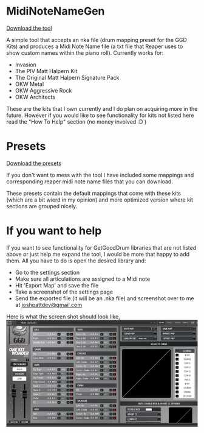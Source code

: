 # MidiNoteNameGen

[Download the tool](https://raw.githubusercontent.com/pattersonjosh15/MidiNoteNameGen/main/download/MidiNoteNameGen.exe)

A simple tool that accepts an nka file (drum mapping preset for the GGD Kits) and 
produces a Midi Note Name file (a txt file that Reaper uses to show custom names within
the piano roll). Currently works for:
- Invasion
- The PIV Matt Halpern Kit
- The Original Matt Halpern Signature Pack
- OKW Metal
- OKW Aggressive Rock
- OKW Architects

These are the kits that I own currently and I do plan on acquiring more in the 
future.  However if you would like to see functionality for kits not listed here read 
the "How To Help" section (no money involved :D )

# Presets

[Download the presets](https://raw.githubusercontent.com/pattersonjosh15/MidiNoteNameGen/presets)

If you don't want to mess with the tool I have included some mappings 
and corresponding reaper midi note name files that you can download.

These presets contain the default mappings that come with these kits 
(which are a bit wierd in my opinion) and more optimized version where 
kit sections are grouped nicely.

# If you want to help

If you want to see functionality for GetGoodDrum libraries that are not listed above or 
just help me expand the tool, I would be more that happy to add them. All you have to do is 
open the desired library and:
- Go to the settings section
- Make sure all articulations are assigned to a Midi note
- Hit 'Export Map' and save the file
- Take a screenshot of the settings page
- Send the exported file (it will be an .nka file) and screenshot over to me at joshpattdev@gmail.com  

Here is what the screen shot should look like,  
![](./docs/screenshots/example.JPG)



